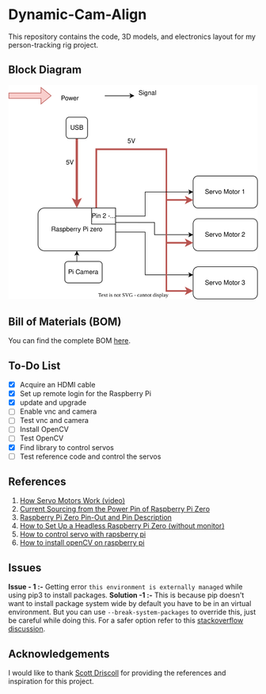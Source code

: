 

# Dynamic-Cam-Align  
This repository contains the code, 3D models, and electronics layout for my person-tracking rig project.  

## Block Diagram  
![Power and Functional Block Diagram](./power_and_functional_block_dig.svg)  

## Bill of Materials (BOM)  
You can find the complete BOM [here](./BOM_dynamic_cam_aligne.csv).  

## To-Do List  
- [x] Acquire an HDMI cable  
- [x] Set up remote login for the Raspberry Pi  
- [x] update and upgrade			
- [ ] Enable vnc and camera		
- [ ] Test vnc and camera			
- [ ] Install OpenCV			
- [ ] Test OpenCV 				
- [x] Find library to control servos	
- [ ] Test reference code and control the servos  

## References  
1. [How Servo Motors Work (video)](https://www.youtube.com/watch?v=1WnGv-DPexc)  
2. [Current Sourcing from the Power Pin of Raspberry Pi Zero](https://pinout.xyz/pinout/5v_power)  
3. [Raspberry Pi Zero Pin-Out and Pin Description](https://pinout.xyz/)  
4. [How to Set Up a Headless Raspberry Pi Zero (without monitor)](https://www.tomshardware.com/reviews/raspberry-pi-headless-setup-how-to,6028.html)  
5. [How to control servo with rapsberry pi](https://www.digikey.com/en/maker/tutorials/2021/how-to-control-servo-motors-with-a-raspberry-pi)
6. [How to install openCV on raspberry pi](https://singleboardbytes.com/647/install-opencv-raspberry-pi-4.htm)

## Issues

**Issue - 1 :-** Getting error `this environment is externally managed` while using pip3 to install packages.
**Solution -1 :-** This is because pip doesn't want to install package system wide by default you have to be in an virtual environment. 
But you can use `--break-system-packages` to override this, just be careful while doing this.
For a safer option refer to this [stackoverflow discussion](https://stackoverflow.com/questions/75608323/how-do-i-solve-error-externally-managed-environment-every-time-i-use-pip-3).
## Acknowledgements  
I would like to thank [Scott Driscoll](https://github.com/curiousinventor/skellington) for providing the references and inspiration for this project.  

